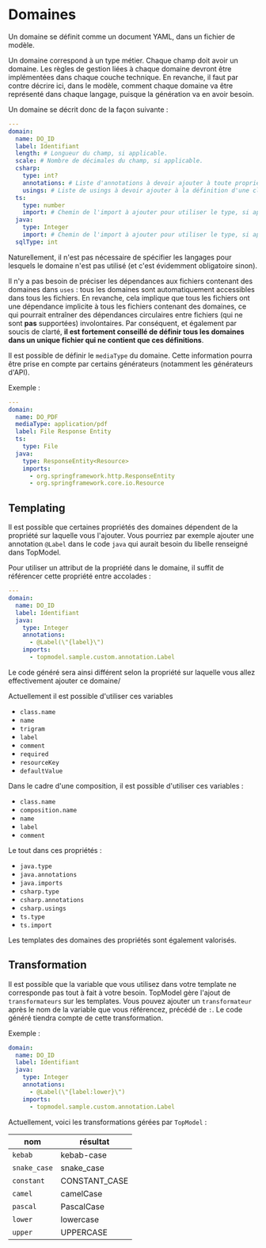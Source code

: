 # Domaines

Un domaine se définit comme un document YAML, dans un fichier de modèle.

Un domaine correspond à un type métier. Chaque champ doit avoir un domaine. Les règles de gestion liées à chaque domaine devront être implémentées dans chaque couche technique. En revanche, il faut par contre décrire ici, dans le modèle, comment chaque domaine va être représenté dans chaque langage, puisque la génération va en avoir besoin.

Un domaine se décrit donc de la façon suivante :

```yaml
---
domain:
  name: DO_ID
  label: Identifiant
  length: # Longueur du champ, si applicable.
  scale: # Nombre de décimales du champ, si applicable.
  csharp:
    type: int?
    annotations: # Liste d'annotations à devoir ajouter à toute propriété de ce domaine, si applicable.
    usings: # Liste de usings à devoir ajouter à la définition d'une classe qui utilise ce domaine, si applicable.
  ts:
    type: number
    import: # Chemin de l'import à ajouter pour utiliser le type, si applicable.
  java:
    type: Integer
    import: # Chemin de l'import à ajouter pour utiliser le type, si applicable.
  sqlType: int
```

Naturellement, il n'est pas nécessaire de spécifier les langages pour lesquels le domaine n'est pas utilisé (et c'est évidemment obligatoire sinon).

Il n'y a pas besoin de préciser les dépendances aux fichiers contenant des domaines dans `uses` : tous les domaines sont automatiquement accessibles dans tous les fichiers. En revanche, cela implique que tous les fichiers ont une dépendance implicite à tous les fichiers contenant des domaines, ce qui pourrait entraîner des dépendances circulaires entre fichiers (qui ne sont **pas** supportées) involontaires. Par conséquent, et également par soucis de clarté, **il est fortement conseillé de définir tous les domaines dans un unique fichier qui ne contient que ces définitions**.

Il est possible de définir le `mediaType` du domaine. Cette information pourra être prise en compte par certains générateurs (notamment les générateurs d'API).

Exemple :

```yaml
---
domain:
  name: DO_PDF
  mediaType: application/pdf
  label: File Response Entity
  ts:
    type: File
  java:
    type: ResponseEntity<Resource>
    imports:
      - org.springframework.http.ResponseEntity
      - org.springframework.core.io.Resource
```

## Templating

Il est possible que certaines propriétés des domaines dépendent de la propriété sur laquelle vous l'ajouter. Vous pourriez par exemple ajouter une annotation `@Label` dans le code `java` qui aurait besoin du libelle renseigné dans TopModel.

Pour utiliser un attribut de la propriété dans le domaine, il suffit de référencer cette propriété entre accolades :

```yaml
---
domain:
  name: DO_ID
  label: Identifiant
  java:
    type: Integer
    annotations:
      - @Label(\"{label}\")
    imports:
      - topmodel.sample.custom.annotation.Label
```

Le code généré sera ainsi différent selon la propriété sur laquelle vous allez effectivement ajouter ce domaine/

Actuellement il est possible d'utiliser ces variables

- `class.name`
- `name`
- `trigram`
- `label`
- `comment`
- `required`
- `resourceKey`
- `defaultValue`

Dans le cadre d'une composition, il est possible d'utiliser ces variables :

- `class.name`
- `composition.name`
- `name`
- `label`
- `comment`

Le tout dans ces propriétés :

- `java.type`
- `java.annotations`
- `java.imports`
- `csharp.type`
- `csharp.annotations`
- `csharp.usings`
- `ts.type`
- `ts.import`

Les templates des domaines des propriétés sont également valorisés.

## Transformation

Il est possible que la variable que vous utilisez dans votre template ne corresponde pas tout à fait à votre besoin. TopModel gère l'ajout de `transformateurs` sur les templates. Vous pouvez ajouter un `transformateur` après le nom de la variable que vous référencez, précédé de `:`. Le code généré tiendra compte de cette transformation.

Exemple :

```yaml
domain:
  name: DO_ID
  label: Identifiant
  java:
    type: Integer
    annotations:
      - @Label(\"{label:lower}\")
    imports:
      - topmodel.sample.custom.annotation.Label
```

Actuellement, voici les transformations gérées par `TopModel` :

| nom          | résultat      |
| ------------ | ------------- |
| `kebab`      | kebab-case    |
| `snake_case` | snake_case    |
| `constant`   | CONSTANT_CASE |
| `camel`      | camelCase     |
| `pascal`     | PascalCase    |
| `lower`      | lowercase     |
| `upper`      | UPPERCASE     |
